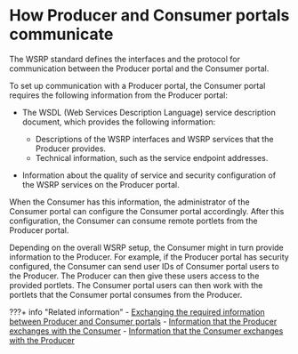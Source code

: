 # How Producer and Consumer portals communicate

The WSRP standard defines the interfaces and the protocol for communication between the Producer portal and the Consumer portal.

To set up communication with a Producer portal, the Consumer portal requires the following information from the Producer portal:

-   The WSDL \(Web Services Description Language\) service description document, which provides the following information:
    -   Descriptions of the WSRP interfaces and WSRP services that the Producer provides.
    -   Technical information, such as the service endpoint addresses.

-   Information about the quality of service and security configuration of the WSRP services on the Producer portal.

When the Consumer has this information, the administrator of the Consumer portal can configure the Consumer portal accordingly. After this configuration, the Consumer can consume remote portlets from the Producer portal.

Depending on the overall WSRP setup, the Consumer might in turn provide information to the Producer. For example, if the Producer portal has security configured, the Consumer can send user IDs of Consumer portal users to the Producer. The Producer can then give these users access to the provided portlets. The Consumer portal users can then work with the portlets that the Consumer portal consumes from the Producer.


???+ info "Related information"
    - [Exchanging the required information between Producer and Consumer portals](../planning_wsrp/wsrpc_xchg_info.md)
    - [Information that the Producer exchanges with the Consumer](../portal_wsrp_producer/wsrp_producer_info/index.md)
    - [Information that the Consumer exchanges with the Producer](../portal_wsrp_consumer/wsrp_consumer_info/index.md)

